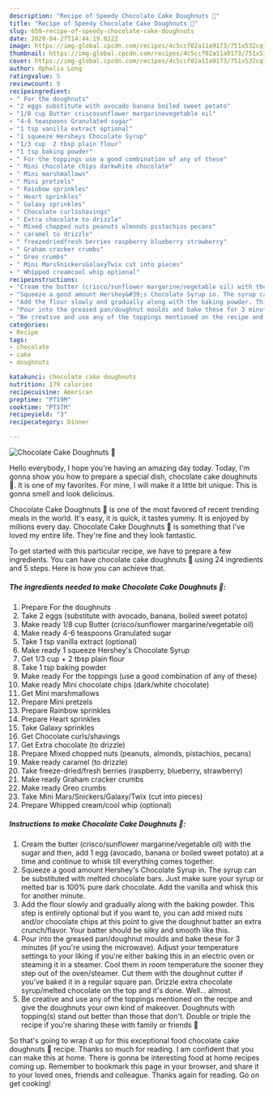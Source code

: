```yaml
---
description: "Recipe of Speedy Chocolate Cake Doughnuts 🍩"
title: "Recipe of Speedy Chocolate Cake Doughnuts 🍩"
slug: 659-recipe-of-speedy-chocolate-cake-doughnuts
date: 2020-04-27T14:44:19.022Z
image: https://img-global.cpcdn.com/recipes/4c5ccf02a11a9173/751x532cq70/chocolate-cake-doughnuts-🍩-recipe-main-photo.jpg
thumbnail: https://img-global.cpcdn.com/recipes/4c5ccf02a11a9173/751x532cq70/chocolate-cake-doughnuts-🍩-recipe-main-photo.jpg
cover: https://img-global.cpcdn.com/recipes/4c5ccf02a11a9173/751x532cq70/chocolate-cake-doughnuts-🍩-recipe-main-photo.jpg
author: Ophelia Long
ratingvalue: 5
reviewcount: 9
recipeingredient:
- " For the doughnuts"
- "2 eggs substitute with avocado banana boiled sweet potato"
- "1/8 cup Butter criscosunflower margarinevegetable oil"
- "4-6 teaspoons Granulated sugar"
- "1 tsp vanilla extract optional"
- "1 squeeze Hersheys Chocolate Syrup"
- "1/3 cup  2 tbsp plain flour"
- "1 tsp baking powder"
- " For the toppings use a good combination of any of these"
- " Mini chocolate chips darkwhite chocolate"
- " Mini marshmallows"
- " Mini pretzels"
- " Rainbow sprinkles"
- " Heart sprinkles"
- " Galaxy sprinkles"
- " Chocolate curlsshavings"
- " Extra chocolate to drizzle"
- " Mixed chopped nuts peanuts almonds pistachios pecans"
- " caramel to drizzle"
- " freezedriedfresh berries raspberry blueberry strawberry"
- " Graham cracker crumbs"
- " Oreo crumbs"
- " Mini MarsSnickersGalaxyTwix cut into pieces"
- " Whipped creamcool whip optional"
recipeinstructions:
- "Cream the butter (crisco/sunflower margarine/vegetable oil) with the sugar and then, add 1 egg (avocado, banana or boiled sweet potato) at a time and continue to whisk till everything comes together."
- "Squeeze a good amount Hershey&#39;s Chocolate Syrup in. The syrup can be substituted with melted chocolate bars. Just make sure your syrup or melted bar is 100% pure dark chocolate. Add the vanilla and whisk this for another minute."
- "Add the flour slowly and gradually along with the baking powder. This step is entirely optional but if you want to, you can add mixed nuts and/or chocolate chips at this point to give the doughnut batter an extra crunch/flavor. Your batter should be silky and smooth like this."
- "Pour into the greased pan/doughnut moulds and bake these for 3 minutes (if you&#39;re using the microwave). Adjust your temperature settings to your liking if you&#39;re either baking this in an electric oven or steaming it in a steamer. Cool them in room temperature the sooner they step out of the oven/steamer. Cut them with the doughnut cutter if you&#39;ve baked it in a regular square pan. Drizzle extra chocolate syrup/melted chocolate on the top and it&#39;s done. Well... almost."
- "Be creative and use any of the toppings mentioned on the recipe and give the doughnuts your own kind of makeover. Doughnuts with topping(s) stand out better than those that don&#39;t. Double or triple the recipe if you&#39;re sharing these with family or friends 🖤"
categories:
- Recipe
tags:
- chocolate
- cake
- doughnuts

katakunci: chocolate cake doughnuts 
nutrition: 179 calories
recipecuisine: American
preptime: "PT19M"
cooktime: "PT37M"
recipeyield: "3"
recipecategory: Dinner

---
```



![Chocolate Cake Doughnuts 🍩](https://img-global.cpcdn.com/recipes/4c5ccf02a11a9173/751x532cq70/chocolate-cake-doughnuts-🍩-recipe-main-photo.jpg)

Hello everybody, I hope you're having an amazing day today. Today, I'm gonna show you how to prepare a special dish, chocolate cake doughnuts 🍩. It is one of my favorites. For mine, I will make it a little bit unique. This is gonna smell and look delicious.



Chocolate Cake Doughnuts 🍩 is one of the most favored of recent trending meals in the world. It's easy, it is quick, it tastes yummy. It is enjoyed by millions every day. Chocolate Cake Doughnuts 🍩 is something that I've loved my entire life. They're fine and they look fantastic.


To get started with this particular recipe, we have to prepare a few ingredients. You can have chocolate cake doughnuts 🍩 using 24 ingredients and 5 steps. Here is how you can achieve that.

<!--inarticleads1-->

##### The ingredients needed to make Chocolate Cake Doughnuts 🍩:

1. Prepare  For the doughnuts
1. Take 2 eggs (substitute with avocado, banana, boiled sweet potato)
1. Make ready 1/8 cup Butter (crisco/sunflower margarine/vegetable oil)
1. Make ready 4-6 teaspoons Granulated sugar
1. Take 1 tsp vanilla extract (optional)
1. Make ready 1 squeeze Hershey&#39;s Chocolate Syrup
1. Get 1/3 cup + 2 tbsp plain flour
1. Take 1 tsp baking powder
1. Make ready  For the toppings (use a good combination of any of these)
1. Make ready  Mini chocolate chips (dark/white chocolate)
1. Get  Mini marshmallows
1. Prepare  Mini pretzels
1. Prepare  Rainbow sprinkles
1. Prepare  Heart sprinkles
1. Take  Galaxy sprinkles
1. Get  Chocolate curls/shavings
1. Get  Extra chocolate (to drizzle)
1. Prepare  Mixed chopped nuts (peanuts, almonds, pistachios, pecans)
1. Make ready  caramel (to drizzle)
1. Take  freeze-dried/fresh berries (raspberry, blueberry, strawberry)
1. Make ready  Graham cracker crumbs
1. Make ready  Oreo crumbs
1. Take  Mini Mars/Snickers/Galaxy/Twix (cut into pieces)
1. Prepare  Whipped cream/cool whip (optional)




<!--inarticleads2-->

##### Instructions to make Chocolate Cake Doughnuts 🍩:

1. Cream the butter (crisco/sunflower margarine/vegetable oil) with the sugar and then, add 1 egg (avocado, banana or boiled sweet potato) at a time and continue to whisk till everything comes together.
1. Squeeze a good amount Hershey&#39;s Chocolate Syrup in. The syrup can be substituted with melted chocolate bars. Just make sure your syrup or melted bar is 100% pure dark chocolate. Add the vanilla and whisk this for another minute.
1. Add the flour slowly and gradually along with the baking powder. This step is entirely optional but if you want to, you can add mixed nuts and/or chocolate chips at this point to give the doughnut batter an extra crunch/flavor. Your batter should be silky and smooth like this.
1. Pour into the greased pan/doughnut moulds and bake these for 3 minutes (if you&#39;re using the microwave). Adjust your temperature settings to your liking if you&#39;re either baking this in an electric oven or steaming it in a steamer. Cool them in room temperature the sooner they step out of the oven/steamer. Cut them with the doughnut cutter if you&#39;ve baked it in a regular square pan. Drizzle extra chocolate syrup/melted chocolate on the top and it&#39;s done. Well... almost.
1. Be creative and use any of the toppings mentioned on the recipe and give the doughnuts your own kind of makeover. Doughnuts with topping(s) stand out better than those that don&#39;t. Double or triple the recipe if you&#39;re sharing these with family or friends 🖤




So that's going to wrap it up for this exceptional food chocolate cake doughnuts 🍩 recipe. Thanks so much for reading. I am confident that you can make this at home. There is gonna be interesting food at home recipes coming up. Remember to bookmark this page in your browser, and share it to your loved ones, friends and colleague. Thanks again for reading. Go on get cooking!
